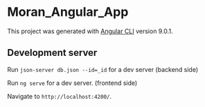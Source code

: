 # Moran_Angular_App

This project was generated with [Angular CLI](https://github.com/angular/angular-cli) version 9.0.1.

## Development server
Run `json-server db.json --id=_id` for a dev server (backend side)

Run `ng serve` for a dev server. (frontend side)

Navigate to `http://localhost:4200/`.
